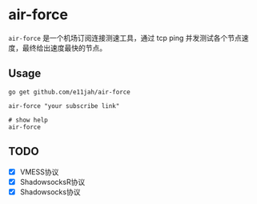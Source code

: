 

# air-force

`air-force` 是一个机场订阅连接测速工具，通过 tcp ping 并发测试各个节点速度，最终给出速度最快的节点。


## Usage

```shell
go get github.com/e11jah/air-force

air-force "your subscribe link"

# show help
air-force 
```

## TODO

- [x] VMESS协议
- [x] ShadowsocksR协议
- [x] Shadowsocks协议